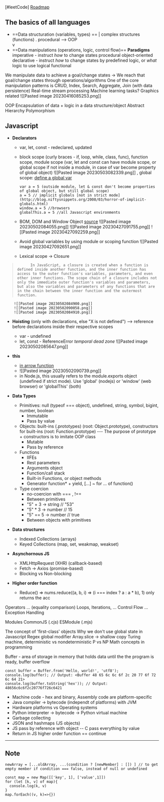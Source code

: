 [#leetCode]
[Roadmap](https://roadmap.sh/javascript)

##  **The basics of all languages**
- ==Data structuration (variables, types) ==
|  complex structures (functions) . procedural --> OOP  
v
- ==Data manipulations (operations, logic, control flow)==
**Paradigms**
	imperative - instruct *how* to change states
		procedural
		object-oriented
	declarative - instruct *how* to change states by predefined logic, or *what* logic to use
		logical
		functional

We manipulate data to achieve a goal/change states -> We reach that goal/change states through operations/algorithms
One of the core manipulation patterns is 
	CRUD, Index, Search, Aggregate, Join (with data persistence)
	Real-time stream processing
	Machine learning tasks?
	Graphics related
![[Pasted image 20230416085253.png]]

OOP
	Encapsulation of data + logic in a data structure/object
	Abstract
	Hierarchy
	Polymorphism


## **Javascript**

- **Declarators** 
	- var, let, const - redeclared, updated 
	- block scope (curly braces - if, loop, while, class, func), function scope, module scope (var, let and const can have module scope, or global scope if not inside a module, in case of var become property of global object)	![[Pasted image 20230503082339.png]]	, global scope: [define a global var](https://stackoverflow.com/questions/5786851/define-a-global-variable-in-a-javascript-function)
		```
		var a = 5 (outside module, let & const don't become properties of global object, but still global scope)
		a = 5 // implicit globals [not in strict mode](http://blog.niftysnippets.org/2008/03/horror-of-implicit-globals.html)
		window.a = 5 //browsers
		globalThis.a = 5 //all Javascript environments
		```
	- BOM, DOM and Window Object [source](https://200lab.io/blog/tim-hieu-them-ve-window-object-trong-javascript/)
		![[Pasted image 20230502084055.png]]
		![[Pasted image 20230427091755.png]]
		![[Pasted image 20230427092259.png]]
	- Avoid global variables by using module or scoping function
		![[Pasted image 20230427092651.png]]
		
	- Lexical scope -> Closure
>			In JavaScript, a closure is created when a function is defined inside another function, and the inner function has access to the outer function's variables, parameters, and even other inner functions. The scope chain of a closure includes not only the immediate outer function's variables and parameters, but also the variables and parameters of any functions that are in the chain between the inner function and the outermost function.
		![[Pasted image 20230502084900.png]]
		![[Pasted image 20230502090058.png]]
		![[Pasted image 20230502084910.png]]

- **Hoisting** (only with declarations, else "X is not defined") --> reference before declarations inside their respective scopes
	- var - undefined
	- let, const - ReferenceError *temporal dead zone*
		![[Pasted image 20230502085647.png]]

- **this**
	- [in arrow function](https://stackoverflow.com/questions/66518020/javascript-this-keyword-and-arrow-function)
	- ![[Pasted image 20230502090739.png]]
	- in Node.js, this usually refers to the module.exports object (undefined if strict mode). Use 'global' (nodejs) or 'window' (web browser) or 'globalThis' (both)

- **Data Types**
	- Primitives: null (typeof === object), undefined, string, symbol, bigint, number, boolean
		- Immutable
		- Pass by value
	- Objects: built-ins (.prototypes) (root: Object.prototype), constructors for built-ins (root: Function.prototype)  --- The purpose of prototype + constructors is to imitate OOP class
		- Mutable
		- Pass by reference
	- Functions
		- IIFEs
		- Rest parameters
		- Arguments object
		- Function/call stack
		- Built-in Functions, or object methods
		- Generator function* + yield, [...] ~ for ... of function()
	- Type coercion
		- no-coercion with === , !== 
		- Between primitives
		- "5" + 3 -> string // "53" 
		- "5" * 3 -> number  // 15
		- "5" == 5 -> number // true
		- Between objects with primitives
	

- **Data structures**
	- Indexed Collections (arrays) 
	- Keyed Collections (map, set, weakmap, weakset)

- **Asynchornous JS**
	- XMLHttpRequest (XHR) (callback-based)
	- Fetch -> Axios (promise-based)
	- Blocking vs Non-blocking 

- **Higher order function**
	- Reduce() => nums.reduce((a, b, i) => (i === index ? a : a * b), 1) only returns the acc



Operators ... (equality comparison)
Loops, Iterations, ... Control Flow
	... Exception Handling

Modules
	<script type='module' src=''></script>
	CommonJS (.cjs)
	ESModule (.mjs)


The concept of 'first-class' objects
Why we don't use global state in Javascript
Regex global modifier
Array.slice -> shallow copy
Turing machine, deterministic vs nondeterministic
P vs NP
Math concepts in programming

Buffer - area of storage in memory that holds data until the the program is ready, buffer overflow
```
const buffer = Buffer.from('Hello, world!', 'utf8');
console.log(buffer); // Output: <Buffer 48 65 6c 6c 6f 2c 20 77 6f 72 6c 64 21>
console.log(buffer.toString('hex')); // Output: 48656c6c6f2c20776f726c6421

```
- Machine code - hex and binary, Assembly code are platform-specific
- Java compiler -> bytecode (independt of platforms) with JVM
- Hardware platforms vs Operating systems
- Python interpreter -> bytecode -> Python virtual machine
- Garbage collecting
- JSON and hashmaps (JS objects)
- JS pass by reference with object  -- C pass everything by value
- Return in JS higher order function == continue
***
## Note
```
newArray = [...oldArray, ...(condition ? [newMember] : []) ] // to get empty member if condition === false, instead of null or undefined
```

```
const map = new Map([['key', 1], ['value',1]])
for (let [k, v] of map){
  console.log(k, v)
}
map.forEach((v, k)=>{})
```